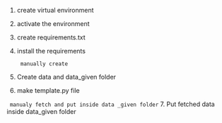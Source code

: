 1. create virtual environment
2. activate the environment
3. create requirements.txt
4. install the requirements
   
   ``` manually create```
5. Create data and data_given folder
6. make  template.py file
   
``` manualy fetch and put inside data _given folder```
7. Put fetched data inside data_given folder
